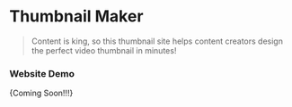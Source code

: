 # Thumbnail Maker

> Content is king, so this thumbnail site helps content creators design the perfect video thumbnail in minutes! 


### Website Demo
{Coming Soon!!!}